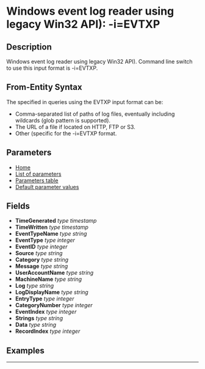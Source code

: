 # Windows event log reader using legacy Win32 API): -i=EVTXP

## Description

Windows event log reader using legacy Win32 API). Command line switch to use this input format is -i=EVTXP.

## From-Entity Syntax

The <from-entity> specified in queries using the EVTXP input format can be:
- Comma-separated list of paths of log files, eventually including wildcards (glob pattern is supported).
- The URL of a file if located on HTTP, FTP or S3.
- Other (specific for the -i=EVTXP format.

## Parameters

- [Home](../README.MD)
- [List of parameters](evtxp_parameters_list.md)
- [Parameters table](evtxp_parameters_table.md)
- [Default parameter values](evtxp_parameters_defaults.md)
## Fields

- **TimeGenerated** *type timestamp*
- **TimeWritten** *type timestamp*
- **EventTypeName** *type string*
- **EventType** *type integer*
- **EventID** *type integer*
- **Source** *type string*
- **Category** *type string*
- **Message** *type string*
- **UserAccountName** *type string*
- **MachineName** *type string*
- **Log** *type string*
- **LogDisplayName** *type string*
- **EntryType** *type integer*
- **CategoryNumber** *type integer*
- **EventIndex** *type integer*
- **Strings** *type string*
- **Data** *type string*
- **RecordIndex** *type integer*

## Examples

------------------------------------------------------------

